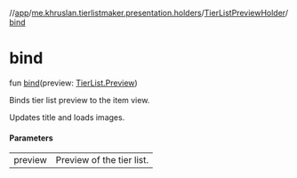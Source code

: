 //[app](../../../index.md)/[me.khruslan.tierlistmaker.presentation.holders](../index.md)/[TierListPreviewHolder](index.md)/[bind](bind.md)

# bind

fun [bind](bind.md)(preview: [TierList.Preview](../../me.khruslan.tierlistmaker.data.models.tierlist/-tier-list/-preview/index.md))

Binds tier list preview to the item view.

Updates title and loads images.

#### Parameters

| | |
|---|---|
| preview | Preview of the tier list. |
